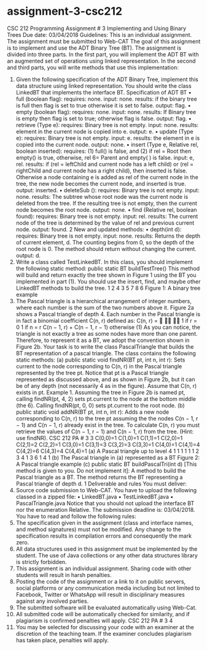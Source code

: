 # assignment-3-csc212

CSC 212 Programming Assignment # 3
Implementing and Using Binary Trees
Due date: 03/04/2018
Guidelines: This is an individual assignment.
The assignment must be submitted to Web-CAT
The goal of this assignment is to implement and use the ADT Binary Tree (BT). The
assignment is divided into three parts. In the first part, you will implement the ADT BT with
an augmented set of operations using linked representation. In the second and third parts, you
will write methods that use this implementation:
1. Given the following specification of the ADT Binary Tree, implement this data structure
using linked representation. You should write the class LinkedBT that implements the
interface BT.
Specification of ADT BT
• full (boolean flag): requires: none. input: none. results: if the binary tree is full
then flag is set to true otherwise it is set to false. output: flag.
• empty (boolean flag): requires: none. input: none. results: If Binary tree is
empty then flag is set to true; otherwise flag is false. output: flag.
• retrieve (Type e): requires: Binary tree is not empty. input: none. results:
element in the current node is copied into e. output: e.
• update (Type e): requires: Binary tree is not empty. input: e. results: the
element in e is copied into the current node. output: none.
• insert (Type e, Relative rel, boolean inserted): requires: (1) full() is false, and (2)
if rel = Root then empty() is true, otherwise, rel 6= Parent and empty( ) is false.
input: e, rel. results: if (rel = leftChild and current node has a left child) or (rel
= rightChild and current node has a right child), then inserted is false. Otherwise
a node containing e is added as rel of the current node in the tree, the new node
becomes the current node, and inserted is true. output: inserted.
• deleteSub (): requires: Binary tree is not empty. input: none. results: The
subtree whose root node was the current node is deleted from the tree. If the
resulting tree is not empty, then the current node becomes the root node. output:
none.
• find (Relative rel, boolean found): requires: Binary tree is not empty. input: rel.
results: The current node of the tree is determined by the value of rel and previous
current node. output: found.
2
New and updated methods:
• depth(int d): requires: Binary tree is not empty. input: none. results: Returns
the depth of current element, d. The counting begins from 0, so the depth of the
root node is 0. The method should return without changing the current. output:
d.
2. Write a class called TestLinkedBT. In this class, you should implement the following static
method:
public static BT<Integer> buildTestTree()
This method will build and return exactly the tree shown in Figure 1 using the BT you
implemented in part (1). You should use the insert, find, and maybe other LinkedBT
methods to build the tree.
1
2
4
3
5
7 8
6
Figure 1: A binary tree example
3. The Pascal triangle is a hierarchical arrangement of integer numbers, where each number
is the sum of the two numbers above it. Figure 2a shows a Pascal triangle of depth 4.
Each number in the Pascal triangle is in fact a binomial coefficient C(n, r) defined as:
C(n, r) =



1 if r = 0
1 if n = r
C(n − 1, r) + C(n − 1, r − 1) otherwise
(1)
As you can notice, the triangle is not exactly a tree as some nodes have more than one
parent. Therefore, to represent it as a BT, we adopt the convention shown in Figure 2b.
Your task is to write the class PascalTriangle that builds the BT representation of a pascal
triangle. The class contains the following static methods:
(a) public static void findNR(BT<Integer> pt, int n, int r): Sets current to the node corresponding to C(n, r) in the Pascal triangle represented by the tree pt. Notice that
pt is a Pascal triangle represented as discussed above, and as shown in Figure 2b,
but it can be of any depth (not necessarily 4 as in the figure). Assume that C(n, r)
exists in pt.
Example 1. Assuming the tree in Figure 2b is named pt, calling findNR(pt, 4, 2)
sets pt.current to the node at the bottom middle (the 6). Calling findNR(pt, 0, 0)
sets pt.current to the root node.
(b) public static void addNR(BT<Integer> pt, int n, int r): Adds a new node corresponding to C(n, r) to the tree pt assuming the the nodes C(n − 1, r − 1) and C(n − 1, r)
already exist in the tree. To calculate C(n, r) you must retrieve the values of
C(n − 1, r − 1) and C(n − 1, r) from the tree. (Hint: use findNR).
CSC 212 PA # 3
3
C(0,0)=1
C(1,0)=1 C(1,1)=1
C(2,0)=1 C(2,1)=2 C(2,2)=1
C(3,0)=1 C(3,1)=3 C(3,2)=3 C(3,3)=1
C(4,0)=1 C(4,1)=4 C(4,2)=6 C(4,3)=4 C(4,4)=1
(a) A Pascal triangle up to level 4
1
1
1
1
1
1
2
3
4
1
3
6
1
4 1
(b) The Pascal triangle in (a) represented as a BT
Figure 2: A Pascal triangle example
(c) public static BT<Integer> buildPascalTri(int d) [This method is given to you.
Do not implement it]: A method to build the Pascal triangle as a BT. The
method returns the BT representing a Pascal triangle of depth d.
1 Deliverable and rules
You must deliver:
1. Source code submission to Web-CAT. You have to upload the following classed in a zipped
file:
• LinkedBT.java
• TestLinkedBT.java
• PascalTriangle.java
Notice that you should not upload the interface BT nor the enumeration Relative.
The submission deadline is: 03/04/2018.
You have to read and follow the following rules:
1. The specification given in the assignment (class and interface names, and method
signatures) must not be modified. Any change to the specification results in compilation
errors and consequently the mark zero.
2. All data structures used in this assignment must be implemented by the student. The
use of Java collections or any other data structures library is strictly forbidden.
3. This assignment is an individual assignment. Sharing code with other students will result
in harsh penalties.
4. Posting the code of the assignment or a link to it on public servers, social platforms or
any communication media including but not limited to Facebook, Twitter or WhatsApp
will result in disciplinary measures against any involved parties.
5. The submitted software will be evaluated automatically using Web-Cat.
6. All submitted code will be automatically checked for similarity, and if plagiarism is confirmed penalties will apply.
CSC 212 PA # 3
4
7. You may be selected for discussing your code with an examiner at the discretion of the
teaching team. If the examiner concludes plagiarism has taken place, penalties will apply.
